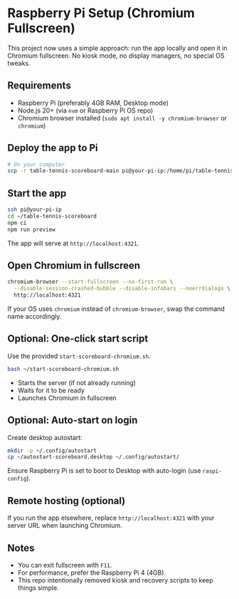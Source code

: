 # Raspberry Pi Setup (Chromium Fullscreen)

This project now uses a simple approach: run the app locally and open it in Chromium fullscreen. No kiosk mode, no display managers, no special OS tweaks.

## Requirements
- Raspberry Pi (preferably 4GB RAM, Desktop mode)
- Node.js 20+ (via `nvm` or Raspberry Pi OS repo)
- Chromium browser installed (`sudo apt install -y chromium-browser` or `chromium`)

## Deploy the app to Pi
```bash
# On your computer
scp -r table-tennis-scoreboard-main pi@your-pi-ip:/home/pi/table-tennis-scoreboard
```

## Start the app
```bash
ssh pi@your-pi-ip
cd ~/table-tennis-scoreboard
npm ci
npm run preview
```
The app will serve at `http://localhost:4321`.

## Open Chromium in fullscreen
```bash
chromium-browser --start-fullscreen --no-first-run \
  --disable-session-crashed-bubble --disable-infobars --noerrdialogs \
  http://localhost:4321
```
If your OS uses `chromium` instead of `chromium-browser`, swap the command name accordingly.

## Optional: One-click start script
Use the provided `start-scoreboard-chromium.sh`.
```bash
bash ~/start-scoreboard-chromium.sh
```
- Starts the server (if not already running)
- Waits for it to be ready
- Launches Chromium in fullscreen

## Optional: Auto-start on login
Create desktop autostart:
```bash
mkdir -p ~/.config/autostart
cp ~/autostart-scoreboard.desktop ~/.config/autostart/
```
Ensure Raspberry Pi is set to boot to Desktop with auto-login (use `raspi-config`).

## Remote hosting (optional)
If you run the app elsewhere, replace `http://localhost:4321` with your server URL when launching Chromium.

## Notes
- You can exit fullscreen with `F11`.
- For performance, prefer the Raspberry Pi 4 (4GB).
- This repo intentionally removed kiosk and recovery scripts to keep things simple.